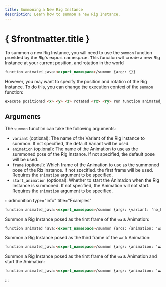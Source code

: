 ```yaml
---
title: Summoning a New Rig Instance
description: Learn how to summon a new Rig Instance.
---
```


# { $frontmatter.title }

To summon a new Rig Instance, you will need to use the `summon` function provided by the Rig's export namespace. This function will create a new Rig Instance at your current position, and rotation in the world:

```html title=Summoning a Rig Instance | copy
function animated_java:<export_namespace>/summon {args: {}}
```

However, you may want to specify the position and rotation of the Rig Instance. To do this, you can change the execution context of the `summon` function:

```html title=Summoning a Rig Instance at a specific position and rotation | copy
execute positioned <x> <y> <z> rotated <rx> <ry> run function animated_java:<export_namespace>/summon {args: {}}
```

## Arguments

The `summon` function can take the following arguments:

- `variant` (optional): The name of the Variant of the Rig Instance to summon. If not specified, the default Variant will be used.
- `animation` (optional): The name of the Animation to use as the summoned pose of the Rig Instance. If not specified, the default pose will be used.
- `frame` (optional): Which frame of the Animation to use as the summoned pose of the Rig Instance. If not specified, the first frame will be used. Requires the `animation` argument to be specified.
- `start_animation` (optional): Whether to start the Animation when the Rig Instance is summoned. If not specified, the Animation will not start. Requires the `animation` argument to be specified.


:::admonition type="info" title="Examples"

```html title="Summon a Rig Instance with the no_head Variant"
function animated_java:<export_namespace>/summon {args: {variant: 'no_head'}}
```

Summon a Rig Instance posed as the first frame of the `walk` Animation:
```html
function animated_java:<export_namespace>/summon {args: {animation: 'walk'}}
```

Summon a Rig Instance posed as the third frame of the `walk` Animation:
```html
function animated_java:<export_namespace>/summon {args: {animation: 'walk', frame: 3}}
```

Summon a Rig Instance posed as the first frame of the `walk` Animation and start the Animation:
```html
function animated_java:<export_namespace>/summon {args: {animation: 'walk', start_animation: true}}
```

:::